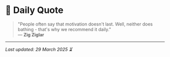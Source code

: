 # 📜 Daily Quote

> "People often say that motivation doesn't last. Well, neither does bathing - that's why we recommend it daily."  
> — **Zig Ziglar**

---

_Last updated: 29 March 2025 ⏳_
